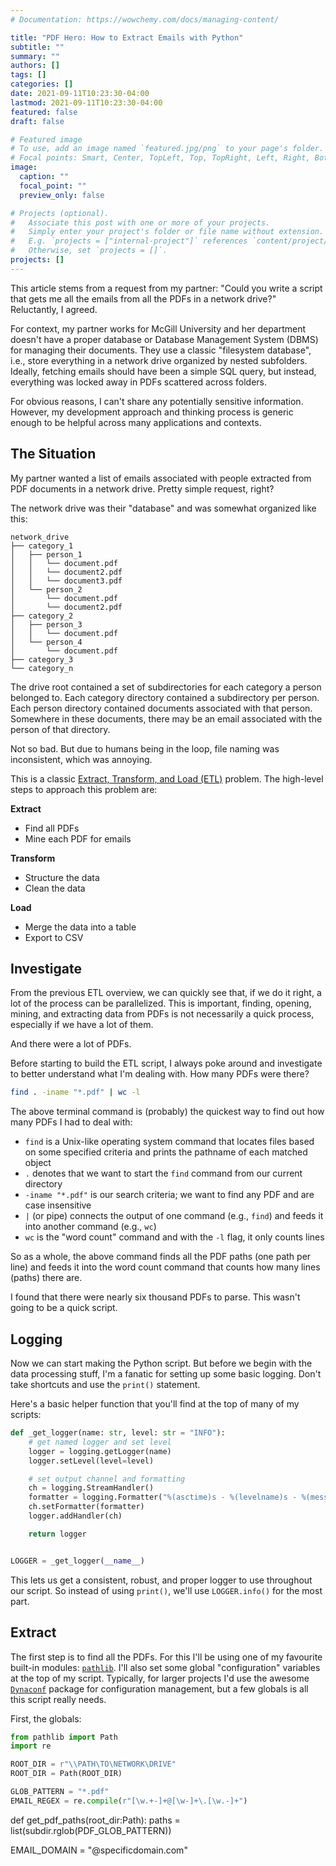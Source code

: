 ```yaml
---
# Documentation: https://wowchemy.com/docs/managing-content/

title: "PDF Hero: How to Extract Emails with Python"
subtitle: ""
summary: ""
authors: []
tags: []
categories: []
date: 2021-09-11T10:23:30-04:00
lastmod: 2021-09-11T10:23:30-04:00
featured: false
draft: false

# Featured image
# To use, add an image named `featured.jpg/png` to your page's folder.
# Focal points: Smart, Center, TopLeft, Top, TopRight, Left, Right, BottomLeft, Bottom, BottomRight.
image:
  caption: ""
  focal_point: ""
  preview_only: false

# Projects (optional).
#   Associate this post with one or more of your projects.
#   Simply enter your project's folder or file name without extension.
#   E.g. `projects = ["internal-project"]` references `content/project/deep-learning/index.md`.
#   Otherwise, set `projects = []`.
projects: []
---
```


This article stems from a request from my partner: "Could you write a script that gets me all the emails from all the PDFs in a network drive?"
Reluctantly, I agreed.

For context, my partner works for McGill University and her department doesn't have a proper database or Database Management System (DBMS) for managing their documents.
They use a classic "filesystem database", i.e., store everything in a network drive organized by nested subfolders.
Ideally, fetching emails should have been a simple SQL query, but instead, everything was locked away in PDFs scattered across folders.

For obvious reasons, I can't share any potentially sensitive information.
However, my development approach and thinking process is generic enough to be helpful across many applications and contexts.

## The Situation

My partner wanted a list of emails associated with people extracted from PDF documents in a network drive.
Pretty simple request, right?

The network drive was their "database" and was somewhat organized like this:

```
network_drive
├── category_1
│   ├── person_1
│   │   └── document.pdf
│   │   └── document2.pdf
│   │   └── document3.pdf
│   └── person_2
│       └── document.pdf
│       └── document2.pdf
├── category_2
│   ├── person_3
│   │   └── document.pdf
│   └── person_4
│       └── document.pdf
├── category_3
└── category_n
```

The drive root contained a set of subdirectories for each category a person belonged to.
Each category directory contained a subdirectory per person.
Each person directory contained documents associated with that person.
Somewhere in these documents, there may be an email associated with the person of that directory.

Not so bad.
But due to humans being in the loop, file naming was inconsistent, which was annoying.

This is a classic [Extract, Transform, and Load (ETL)](https://en.wikipedia.org/wiki/Extract,_transform,_load) problem.
The high-level steps to approach this problem are:

**Extract**

- Find all PDFs
- Mine each PDF for emails

**Transform**

- Structure the data
- Clean the data

**Load**

- Merge the data into a table
- Export to CSV

## Investigate

From the previous ETL overview, we can quickly see that, if we do it right, a lot of the process can be parallelized.
This is important, finding, opening, mining, and extracting data from PDFs is not necessarily a quick process, especially if we have a lot of them.

And there were a lot of PDFs.

Before starting to build the ETL script, I always poke around and investigate to better understand what I'm dealing with.
How many PDFs were there?

```bash
find . -iname "*.pdf" | wc -l
```

The above terminal command is (probably) the quickest way to find out how many PDFs I had to deal with:

- `find` is a Unix-like operating system command that locates files based on some specified criteria and prints the pathname of each matched object
- `.` denotes that we want to start the `find` command from our current directory
- `-iname "*.pdf"` is our search criteria; we want to find any PDF and are case insensitive
- `|` (or pipe) connects the output of one command (e.g., `find`) and feeds it into another command (e.g., `wc`)
- `wc` is the "word count" command and with the `-l` flag, it only counts lines

So as a whole, the above command finds all the PDF paths (one path per line) and feeds it into the word count command that counts how many lines (paths) there are.

I found that there were nearly six thousand PDFs to parse.
This wasn't going to be a quick script.

## Logging

Now we can start making the Python script.
But before we begin with the data processing stuff, I'm a fanatic for setting up some basic logging.
Don't take shortcuts and use the `print()` statement.

Here's a basic helper function that you'll find at the top of many of my scripts:

```python
def _get_logger(name: str, level: str = "INFO"):
    # get named logger and set level
    logger = logging.getLogger(name)
    logger.setLevel(level=level)

    # set output channel and formatting
    ch = logging.StreamHandler()
    formatter = logging.Formatter("%(asctime)s - %(levelname)s - %(message)s")
    ch.setFormatter(formatter)
    logger.addHandler(ch)

    return logger


LOGGER = _get_logger(__name__)
```

This lets us get a consistent, robust, and proper logger to use throughout our script.
So instead of using `print()`, we'll use `LOGGER.info()` for the most part.

## Extract

The first step is to find all the PDFs.
For this I'll be using one of my favourite built-in modules: [`pathlib`](https://docs.python.org/3/library/pathlib.html).
I'll also set some global "configuration" variables at the top of my script.
Typically, for larger projects I'd use the awesome [`Dynaconf`](https://www.dynaconf.com/) package for configuration management, but a few globals is all this script really needs.

First, the globals:

```python
from pathlib import Path
import re

ROOT_DIR = r"\\PATH\TO\NETWORK\DRIVE"
ROOT_DIR = Path(ROOT_DIR)

GLOB_PATTERN = "*.pdf"
EMAIL_REGEX = re.compile(r"[\w.+-]+@[\w-]+\.[\w.-]+")
```



def get_pdf_paths(root_dir:Path):
  paths = list(subdir.rglob(PDF_GLOB_PATTERN))

EMAIL_DOMAIN = "@specificdomain.com"
